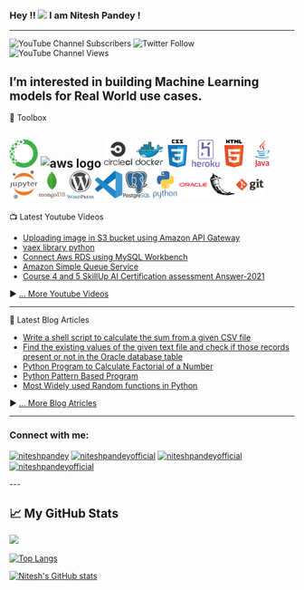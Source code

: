 ### Hey !! <img src="https://github.com/MartinHeinz/MartinHeinz/blob/87592a64404c2fdf98772f6844f4872986a581c7/wave.gif" width="30px">   I am Nitesh Pandey !
---
![YouTube Channel Subscribers](https://img.shields.io/youtube/channel/subscribers/UC31sz4wzeH-6M5aaqEE-hyQ?label=people%20subscribed%20to%20my%20channel&style=social)   ![Twitter Follow](https://img.shields.io/twitter/follow/niteshpandeyof6?label=People%20following%20me%20on%20twitter&style=social)  ![YouTube Channel Views](https://img.shields.io/youtube/channel/views/UC31sz4wzeH-6M5aaqEE-hyQ?label=Total%20views%20on%20my%20channel&style=social)

I’m interested in building Machine Learning models for Real World use cases.
---
:toolbox: Toolbox

<img src="https://github.com/devicons/devicon/blob/master/icons/anaconda/anaconda-original.svg" alt="Anaconda logo" width="50" height="50" /> <img src="https://cdn.cdnlogo.com/logos/a/19/aws.svg" width="50" alt="aws logo" width="50" height="50" /> <img src="https://github.com/devicons/devicon/blob/master/icons/circleci/circleci-plain-wordmark.svg" alt="circleci logo" width="50" height="50" /> <img src="https://github.com/devicons/devicon/blob/master/icons/docker/docker-original-wordmark.svg" width="50" height="50" /><img src="https://github.com/devicons/devicon/blob/master/icons/css3/css3-original-wordmark.svg" alt="CSS logo" width="50" height="50" /><img src="https://github.com/devicons/devicon/blob/master/icons/heroku/heroku-original-wordmark.svg" alt="Heroku logo" width="50" height="50" /><img src="https://github.com/devicons/devicon/blob/master/icons/html5/html5-original-wordmark.svg" alt="HTML logo" width="50" height="50" /><img src="https://github.com/devicons/devicon/blob/master/icons/java/java-original-wordmark.svg" alt="Java logo" width="50" height="50" /><img src="https://github.com/devicons/devicon/blob/master/icons/jupyter/jupyter-original-wordmark.svg" alt="jupyter logo" width="50" height="50" /><img src="https://github.com/devicons/devicon/blob/master/icons/mongodb/mongodb-original-wordmark.svg" alt="mongodb logo" width="50" height="50" /><img src="https://github.com/devicons/devicon/blob/master/icons/wordpress/wordpress-original.svg" alt="wordpress logo" width="50" height="50" /><img src="https://github.com/devicons/devicon/blob/master/icons/vscode/vscode-original.svg" alt="VSCode logo" width="50" height="50" /><img src="https://github.com/devicons/devicon/blob/master/icons/postgresql/postgresql-original-wordmark.svg" alt="postgres logo" width="50" height="50" /><img src="https://github.com/devicons/devicon/blob/master/icons/python/python-original-wordmark.svg" alt="python logo" width="50" height="50" /><img src="https://github.com/devicons/devicon/blob/master/icons/oracle/oracle-original.svg" alt="oracle logo" width="50" height="50" /><img src="https://github.com/devicons/devicon/blob/master/icons/flask/flask-original.svg" alt="Flask logo" width="50" height="50" /><img src="https://github.com/devicons/devicon/blob/master/icons/git/git-original-wordmark.svg" alt="github logo" width="50" height="50" />
---

📺 Latest Youtube Videos

<!-- YOUTUBE-VIDEOS-LIST:START -->
- [Uploading image in S3 bucket using Amazon API Gateway](https://www.youtube.com/watch?v=LLjWSiEBGc0)
- [vaex library python](https://www.youtube.com/watch?v=zq19xERcj98)
- [Connect Aws RDS using MySQL Workbench](https://www.youtube.com/watch?v=zjtqW8cMMuU)
- [Amazon Simple Queue Service](https://www.youtube.com/watch?v=Fyur02xvMJ0)
- [Course 4 and 5 SkillUp AI Certification assessment Answer-2021](https://www.youtube.com/watch?v=JqjEx-aU9EE)
<!-- YOUTUBE-VIDEOS-LIST:END -->

▶ [... More Youtube Videos](https://www.youtube.com/channel/UC31sz4wzeH-6M5aaqEE-hyQ)

---

📙 Latest Blog Articles

<!-- BLOG-POST-LIST:START -->
- [Write a shell script to calculate the sum from a given CSV file](https://cracklogic.com/write-a-shell-script-to-calculate-the-sum-from-a-given-csv-file/?utm_source=rss&utm_medium=rss&utm_campaign=write-a-shell-script-to-calculate-the-sum-from-a-given-csv-file)
- [Find the existing values of the given text file and check if those records present or not in the Oracle database table](https://cracklogic.com/finding-the-existing-values-within-the-text-file-and-check-if-those-records-present-or-not-in-the-oracle-database-table/?utm_source=rss&utm_medium=rss&utm_campaign=finding-the-existing-values-within-the-text-file-and-check-if-those-records-present-or-not-in-the-oracle-database-table)
- [Python Program to Calculate Factorial of a Number](https://cracklogic.com/calculate-the-factorial-of-a-number-using-python-different-function-cracklogic/?utm_source=rss&utm_medium=rss&utm_campaign=calculate-the-factorial-of-a-number-using-python-different-function-cracklogic)
- [Python Pattern Based Program](https://cracklogic.com/python-pattern-based-program/?utm_source=rss&utm_medium=rss&utm_campaign=python-pattern-based-program)
- [Most Widely used Random functions in Python](https://cracklogic.com/most-widely-used-random-functions/?utm_source=rss&utm_medium=rss&utm_campaign=most-widely-used-random-functions)
<!-- BLOG-POST-LIST:END -->

▶ [... More Blog Atricles](https://cracklogic.com/)

 ---
<h3 align="left">Connect with me:</h3>
<p align="left">
<a href="https://twitter.com/niteshpandeyof6" target="blank"><img align="center" src="https://raw.githubusercontent.com/rahuldkjain/github-profile-readme-generator/master/src/images/icons/Social/twitter.svg" alt="niteshpandey" height="30" width="40" /></a>
<a href="https://linkedin.com/in/niteshpandeyofficial" target="blank"><img align="center" src="https://raw.githubusercontent.com/rahuldkjain/github-profile-readme-generator/master/src/images/icons/Social/linked-in-alt.svg" alt="niteshpandeyofficial" height="30" width="40" /></a>
<a href="https://fb.com/niteshpandeyofficial" target="blank"><img align="center" src="https://raw.githubusercontent.com/rahuldkjain/github-profile-readme-generator/master/src/images/icons/Social/facebook.svg" alt="niteshpandeyofficial" height="30" width="40" /></a>
<a href="https://instagram.com/niteshpandeyofficial" target="blank"><img align="center" src="https://raw.githubusercontent.com/rahuldkjain/github-profile-readme-generator/master/src/images/icons/Social/instagram.svg" alt="niteshpandeyofficial" height="30" width="40" /></a>
</p>
---

 ## &#x1f4c8; My GitHub Stats
 
 ![](https://komarev.com/ghpvc/?username=your-niteshpandeyofficial&style=plastic)

[![Top Langs](https://github-readme-stats.vercel.app/api/top-langs/?username=niteshpandeyofficial&hide=java,html,css,shell,Procfile&theme=radical)](https://github.com/anuraghazra/github-readme-stats)

[![Nitesh's GitHub stats](https://github-readme-stats.vercel.app/api?username=niteshpandeyofficial&theme=radical)](https://github.com/anuraghazra/github-readme-stats)
 
<!--
**niteshpandeyofficial/niteshpandeyofficial** is a ✨ _special_ ✨ repository because its `README.md` (this file) appears on your GitHub profile.

Here are some ideas to get you started:

- 🔭 I’m currently working on ...
- 🌱 I’m currently learning ...
- 👯 I’m looking to collaborate on ...
- 🤔 I’m looking for help with ...
- 💬 Ask me about ...
- 📫 How to reach me: ...
- 😄 Pronouns: ...
- ⚡ Fun fact: ...
-->
